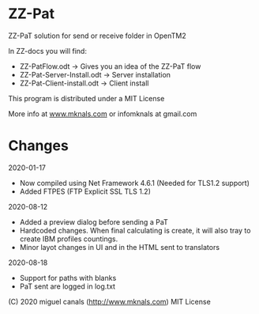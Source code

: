 # ZZ-Pat
ZZ-PaT solution for send or receive folder in OpenTM2

In ZZ-docs you will find:

- ZZ-PatFlow.odt -> Gives you an idea of the ZZ-PaT flow
- ZZ-Pat-Server-Install.odt -> Server installation
- ZZ-Pat-Client-install.odt -> Client install


This program is distributed under a MIT License

More info at www.mknals.com or infomknals at gmail.com

# Changes

2020-01-17

- Now compiled using Net Framework 4.6.1 (Needed for TLS1.2 support)
- Added FTPES (FTP Explicit SSL TLS 1.2)

2020-08-12

- Added a preview dialog before sending a PaT
- Hardcoded changes. When final calculating is create, it will also tray to create IBM profiles countings.
- Minor layot changes in UI and in the HTML sent to translators

2020-08-18

- Support for paths with blanks
- PaT sent are logged in log.txt 


(C) 2020 miguel canals (http://www.mknals.com) MIT License




